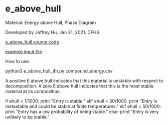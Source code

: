 # e_above_hull
Material: Energy above Hull, Phase Diagram

Developed by Jeffrey Hu, Jan 31, 2021. DFHS

[e_above_hull source code](e_above_hull.py)

[example input file](compound_energy.csv)

How to use: 

python3 e_above_hull_jfh.py compound_energy.csv 

A positive E above hull indicates that this material is unstable with respect to decomposition. A zero E above hull indicates that this is the most stable material at its composition.

if ehull < 1/1000:
        print "Entry is stable."
    elif ehull < 30/1000:
        print "Entry is metastable and could be stable at finite temperatures."
    elif ehull < 50/1000:
        print "Entry has a low probability of being stable."
    else:
        print "Entry is very unlikely to be stable."

